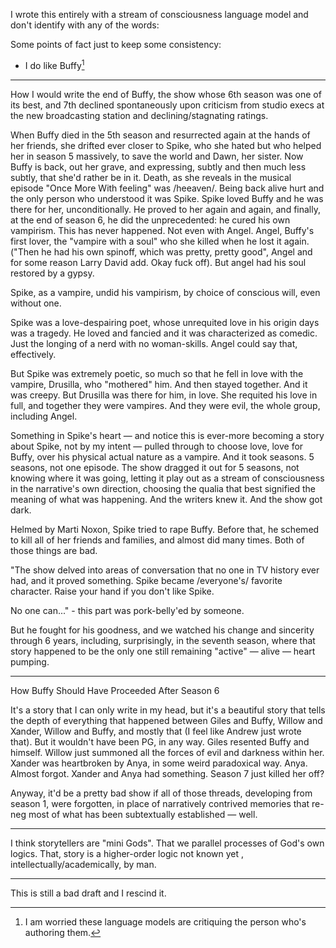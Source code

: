 I wrote this entirely with a stream of consciousness language model and don't identify with any of the words:

Some points of fact just to keep some consistency:

- I do like Buffy[^1]
  
---

How I would write the end of Buffy, the show whose 6th season was one of its best, and 7th declined spontaneously upon criticism from studio execs at the new broadcasting station and declining/stagnating ratings.

When Buffy died in the 5th season and resurrected again at the hands of her friends, she drifted ever closer to Spike, who she hated but who helped her in season 5 massively, to save the world and Dawn, her sister. Now Buffy is back, out her grave, and expressing, subtly and then much less subtly, that she'd rather be in it. Death, as she reveals in the musical episode "Once More With feeling" was /heeaven/. Being back alive hurt and the only person who understood it was Spike. Spike loved Buffy and he was there for her, unconditionally. He proved to her again and again, and finally, at the end of season 6, he did the unprecedented: he cured his own vampirism. This has never happened. Not even with Angel. Angel, Buffy's first lover, the "vampire with a soul" who she killed when he lost it again. ("Then he had his own spinoff, which was pretty, pretty good", Angel and for some reason Larry David add. Okay fuck off). But angel had his soul restored by a gypsy.

Spike, as a vampire, undid his vampirism, by choice of conscious will, even without one.

Spike was a love-despairing poet, whose unrequited love in his origin days was a tragedy. He loved and fancied and it was characterized as comedic. Just the longing of a nerd with no woman-skills. Angel could say that, effectively.

But Spike was extremely poetic, so much so that he fell in love with the vampire, Drusilla, who "mothered" him. And then stayed together. And it was creepy. But Drusilla was there for him, in love. She requited his love in full, and together they were vampires. And they were evil, the whole group, including Angel.

Something in Spike's heart — and notice this is ever-more becoming a story about Spike, not by my intent — pulled through to choose love, love for Buffy, over his physical actual nature as a vampire. And it took seasons. 5 seasons, not one episode. The show dragged it out for 5 seasons, not knowing where it was going, letting it play out as a stream of consciousness in the narrative's own direction, choosing the qualia that best signified the meaning of what was happening. And the writers knew it. And the show got dark.

Helmed by Marti Noxon, Spike tried to rape Buffy. Before that, he schemed to kill all of her friends and families, and almost did many times. Both of those things are bad.

"The show delved into areas of conversation that no one in TV history ever had, and it proved something. Spike became /everyone's/ favorite character. Raise your hand if you don't like Spike. 

No one can..." - this part was pork-belly'ed by someone.

But he fought for his goodness, and we watched his change and sincerity through 6 years, including, surprisingly, in the seventh season, where that story happened to be the only one still remaining "active" — alive — heart pumping.

---

How Buffy Should Have Proceeded After Season 6

It's a story that I can only write in my head, but it's a beautiful story that tells the depth of everything that happened between Giles and Buffy, Willow and Xander, Willow and Buffy, and mostly that (I feel like Andrew just wrote that). But it wouldn't have been PG, in any way. Giles resented Buffy and himself. Willow just summoned all the forces of evil and darkness within her. Xander was heartbroken by Anya, in some weird paradoxical way. Anya. Almost forgot. Xander and Anya had something. Season 7 just killed her off?

Anyway, it'd be a pretty bad show if all of those threads, developing from season 1, were forgotten, in place of narratively contrived memories that re-neg most of what has been subtextually established — well.

---

I think storytellers are "mini Gods". That we parallel processes of God's own logics. That, story is a higher-order logic not known yet , intellectually/academically, by man.

---

This is still a bad draft and I rescind it.

[^1]: I am worried these language models are critiquing the person who's authoring them.
